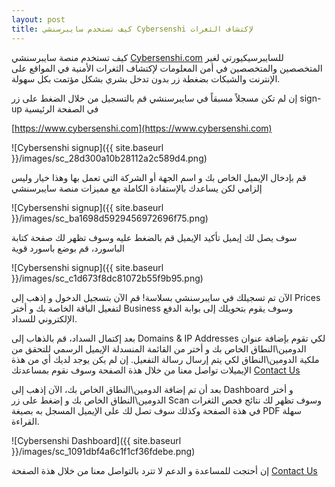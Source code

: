 ```yaml
---
layout: post
title: كيف تستخدم سايبرسنشي Cybersenshi لإكتشاف الثغرات
---
```


كيف تستخدم منصة سايبرسنشي [Cybersenshi.com](https://www.cybersenshi.com)
للسايبرسيكيورتي  لغير المتخصصين والمتخصصين في أمن المعلومات لإكتشاف الثغرات الأمنية في المواقع على الإنترنت والشبكات بضغطة زر بدون تدخل بشري بشكل مؤتمت بكل سهولة.

إن لم تكن مسجلاً مسبقاً في سايبرسنشي قم بالتسجيل من خلال الضغط على زر sign-up في الصفحة الرئيسية

[https://www.cybersenshi.com](https://www.cybersenshi.com)

![Cybersenshi signup]({{ site.baseurl }}/images/sc_28d300a10b28112a2c589d4.png)

قم بإدخال الإيميل الخاص بك و اسم الجهة أو الشركة التي تعمل بها وهذا خيار وليس إلزامي لكن يساعدك بالإستفادة الكاملة مع مميزات منصة سايبرسنشي

![Cybersenshi signup]({{ site.baseurl }}/images/sc_ba1698d5929456972696f75.png)

سوف يصل لك إيميل تأكيد الإيميل قم بالضغط عليه وسوف تظهر لك صفحة كتابة الباسورد، قم بوضع باسورد قوية

![Cybersenshi signup]({{ site.baseurl }}/images/sc_c1d673f8dc81072b55f9b95.png)


الآن تم تسجيلك في سايبرسنشي بسلاسة! قم الآن بتسجيل الدخول و إذهب إلى Prices لتفعيل الباقة الخاصة بك و أختر Business وسوف يقوم بتحويلك إلى بوابة الدفع الإلكتروني للسداد.

بعد إكتمال السداد، قم بالذهاب إلى
Domains & IP Addresses لكي تقوم بإضافة عنوان الدومين\النطاق الخاص بك و أختر من القائمة المنسدلة الإيميل الرسمي للتحقق من ملكية الدومين\النطاق لكي يتم إرسال رسالة التفعيل. إن لم يكن يوجد لديك أي من هذة الإيميلات تواصل معنا من خلال هذة الصفحة وسوف نقوم بمساعدتك
[Contact Us](https://www.cybersenshi.com/#contactUsBlock)


بعد أن تم إضافة الدومين\النطاق الخاص بك، الآن إذهب إلى Dashboard و أختر الدومين\النطاق الخاص بك و إضغط على زر Scan وسوف تظهر لك نتائج فحص الثغرات في هذة الصفحة وكذلك سوف تصل لك على الإيميل المسجل به بصيغة PDF سهلة القراءة.

![Cybersenshi Dashboard]({{ site.baseurl }}/images/sc_1091dbf4a6c1f1cf36fdebe.png)

إن أحتجت للمساعدة و الدعم لا تترد بالتواصل معنا من خلال هذة الصفحة
[Contact Us](https://www.cybersenshi.com/#contactUsBlock)
